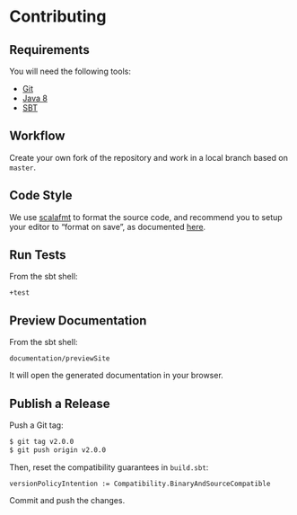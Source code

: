 # Contributing

## Requirements

You will need the following tools:

- [Git](https://git-scm.com/)
- [Java 8](http://www.oracle.com/technetwork/java/javase/downloads/jdk8-downloads-2133151.html)
- [SBT](http://www.scala-sbt.org/)

## Workflow

Create your own fork of the repository and work in a local branch based on `master`.

## Code Style

We use [scalafmt](https://scalameta.org/scalafmt/) to format the source code, and recommend you to setup
your editor to “format on save”, as documented [here](https://scalameta.org/scalafmt/docs/installation.html).

## Run Tests

From the sbt shell:

~~~
+test
~~~

## Preview Documentation

From the sbt shell:

~~~
documentation/previewSite
~~~

It will open the generated documentation in your browser.

## Publish a Release

Push a Git tag:

~~~ bash
$ git tag v2.0.0
$ git push origin v2.0.0
~~~

Then, reset the compatibility guarantees in `build.sbt`:

~~~
versionPolicyIntention := Compatibility.BinaryAndSourceCompatible
~~~

Commit and push the changes.
